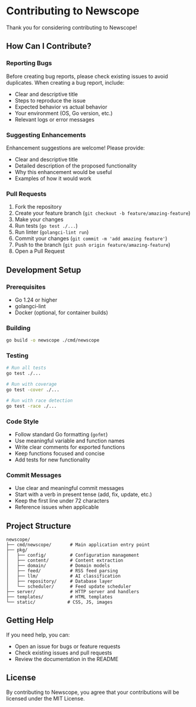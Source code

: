 # Contributing to Newscope

Thank you for considering contributing to Newscope!

## How Can I Contribute?

### Reporting Bugs

Before creating bug reports, please check existing issues to avoid duplicates. When creating a bug report, include:

- Clear and descriptive title
- Steps to reproduce the issue
- Expected behavior vs actual behavior
- Your environment (OS, Go version, etc.)
- Relevant logs or error messages

### Suggesting Enhancements

Enhancement suggestions are welcome! Please provide:

- Clear and descriptive title
- Detailed description of the proposed functionality
- Why this enhancement would be useful
- Examples of how it would work

### Pull Requests

1. Fork the repository
2. Create your feature branch (`git checkout -b feature/amazing-feature`)
3. Make your changes
4. Run tests (`go test ./...`)
5. Run linter (`golangci-lint run`)
6. Commit your changes (`git commit -m 'add amazing feature'`)
7. Push to the branch (`git push origin feature/amazing-feature`)
8. Open a Pull Request

## Development Setup

### Prerequisites

- Go 1.24 or higher
- golangci-lint
- Docker (optional, for container builds)

### Building

```bash
go build -o newscope ./cmd/newscope
```

### Testing

```bash
# Run all tests
go test ./...

# Run with coverage
go test -cover ./...

# Run with race detection
go test -race ./...
```

### Code Style

- Follow standard Go formatting (`gofmt`)
- Use meaningful variable and function names
- Write clear comments for exported functions
- Keep functions focused and concise
- Add tests for new functionality

### Commit Messages

- Use clear and meaningful commit messages
- Start with a verb in present tense (add, fix, update, etc.)
- Keep the first line under 72 characters
- Reference issues when applicable

## Project Structure

```
newscope/
├── cmd/newscope/       # Main application entry point
├── pkg/
│   ├── config/         # Configuration management
│   ├── content/        # Content extraction
│   ├── domain/         # Domain models
│   ├── feed/           # RSS feed parsing
│   ├── llm/            # AI classification
│   ├── repository/     # Database layer
│   └── scheduler/      # Feed update scheduler
├── server/             # HTTP server and handlers
├── templates/          # HTML templates
└── static/            # CSS, JS, images
```

## Getting Help

If you need help, you can:

- Open an issue for bugs or feature requests
- Check existing issues and pull requests
- Review the documentation in the README

## License

By contributing to Newscope, you agree that your contributions will be licensed under the MIT License.